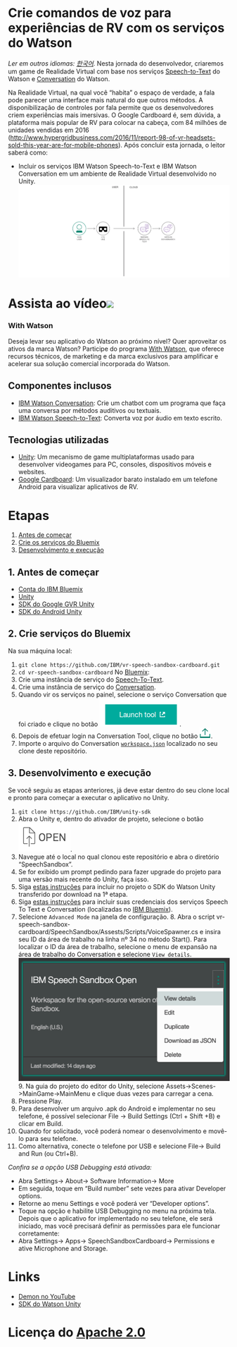 ﻿# Crie comandos de voz para experiências de RV com os serviços do Watson 
*Ler em outros idiomas: [한국어](README-ko.md).* 
Nesta jornada do desenvolvedor, criaremos um game de Realidade Virtual com base nos serviços [Speech-to-Text](https://www.ibm.com/watson/developercloud/speech-to-text.html) do Watson e [Conversation](https://www.ibm.com/watson/developercloud/conversation.html) do Watson. 

Na Realidade Virtual, na qual você “habita” o espaço de verdade, a fala pode parecer uma interface mais natural do que outros métodos. A disponibilização de controles por fala permite que os desenvolvedores criem experiências mais imersivas. O Google Cardboard é, sem dúvida, a plataforma mais popular de RV para colocar na cabeça, com 84 milhões de unidades vendidas em 2016 (http://www.hypergridbusiness.com/2016/11/report-98-of-vr-headsets-sold-this-year-are-for-mobile-phones). 
Após concluir esta jornada, o leitor saberá como: 
* Incluir os serviços IBM Watson Speech-to-Text e IBM Watson Conversation em um ambiente de Realidade Virtual desenvolvido no Unity. 
![](doc/source/images/architecture.png) 
# Assista ao vídeo[![](http://img.youtube.com/vi/rZFpUpy4y0g/0.jpg)](https://www.youtube.com/watch?v=rZFpUpy4y0g) 

### With Watson 

Deseja levar seu aplicativo do Watson ao próximo nível? Quer aproveitar os ativos da marca Watson? Participe do programa [With Watson](https://www.ibm.com/watson/with-watson), que oferece recursos técnicos, de marketing e da marca exclusivos para amplificar e acelerar sua solução comercial incorporada do Watson. 
## Componentes inclusos 
* [IBM Watson Conversation](https://www.ibm.com/watson/developercloud/conversation.html): Crie um chatbot com um programa que faça uma conversa por métodos auditivos ou textuais. 
* [IBM Watson Speech-to-Text](https://www.ibm.com/watson/developercloud/speech-to-text.html): Converta voz por áudio em texto escrito. 
## Tecnologias utilizadas 
* [Unity](https://unity3d.com/): Um mecanismo de game multiplataformas usado para desenvolver videogames para PC, consoles, dispositivos móveis e websites. 
* [Google Cardboard](https://vr.google.com/cardboard/): Um visualizador barato instalado em um telefone Android para visualizar aplicativos de RV. 
# Etapas 
1. [Antes de começar](#1-before-you-begin) 
2. [Crie os serviços do Bluemix](#2-create-bluemix-services) 
3. [Desenvolvimento e execução](#3-building-and-running) 
## 1. Antes de começar 
* [Conta do IBM Bluemix](http://ibm.biz/Bdimr6) 
* [Unity](https://unity3d.com/get-unity/download) 
* [SDK do Google GVR Unity](https://developers.google.com/vr/unity/get-started) 
* [SDK do Android Unity](https://docs.unity3d.com/Manual/android-sdksetup.html) 
## 2. Crie serviços do Bluemix
Na sua máquina local: 
1. `git clone https://github.com/IBM/vr-speech-sandbox-cardboard.git` 
2. `cd vr-speech-sandbox-cardboard` 
No [Bluemix](https://console.ng.bluemix.net/): 
1. Crie uma instância de serviço do [Speech-To-Text](https://console.ng.bluemix.net/catalog/speech-to-text/). 
2. Crie uma instância de serviço do [Conversation](https://console.ng.bluemix.net/catalog/services/conversation/). 
3. Quando vir os serviços no painel, selecione o serviço Conversation que foi criado e clique no botão ![Launch Tool](/doc/source/images/workspace_launch.png?raw=true). 
4. Depois de efetuar login na Conversation Tool, clique no botão ![Import](/doc/source/images/import_icon.png?raw=true). 
5. Importe o arquivo do Conversation [`workspace.json`](data/workspace.json) localizado no seu clone deste repositório. 
## 3. Desenvolvimento e execução 
Se você seguiu as etapas anteriores, já deve estar dentro do seu clone local e pronto para começar a executar o aplicativo no Unity. 
1. `git clone https://github.com/IBM/unity-sdk` 
2. Abra o Unity e, dentro do ativador de projeto, selecione o botão ![Open](doc/source/images/unity_open.png?raw=true). 
3. Navegue até o local no qual clonou este repositório e abra o diretório “SpeechSandbox”. 
4. Se for exibido um prompt pedindo para fazer upgrade do projeto para uma versão mais recente do Unity, faça isso. 
5. Siga [estas instruções](https://github.com/IBM/unity-sdk#getting-the-watson-sdk-and-adding-it-to-unity) para incluir no projeto o SDK do Watson Unity transferido por download na 1ª etapa. 
6. Siga [estas instruções](https://github.com/IBM/unity-sdk#configuring-your-service-credentials) para incluir suas credenciais dos serviços Speech To Text e Conversation (localizadas no [IBM Bluemix](https://console.ng.bluemix.net/)). 
7. Selecione `Advanced Mode` na janela de configuração. 8. Abra o script vr-speech-sandbox-cardboard/SpeechSandbox/Assests/Scripts/VoiceSpawner.cs e insira seu ID da área de trabalho na linha nº 34 no método Start(). Para localizar o ID da área de trabalho, selecione o menu de expansão na área de trabalho do Conversation e selecione `View details`. ![View Details Location](doc/source/images/workspace_details.png?raw=true) 9. Na guia do projeto do editor do Unity, selecione Assets-&gt;Scenes-&gt;MainGame-&gt;MainMenu e clique duas vezes para carregar a cena. 
10. Pressione Play. 
11. Para desenvolver um arquivo .apk do Android e implementar no seu telefone, é possível selecionar File -&gt; Build Settings (Ctrl + Shift +B) e clicar em Build. 
12. Quando for solicitado, você poderá nomear o desenvolvimento e movê-lo para seu telefone. 
13. Como alternativa, conecte o telefone por USB e selecione File-&gt; Build and Run (ou Ctrl+B). 

*Confira se a opção USB Debugging está ativada:* 
* Abra Settings-&gt; About-&gt; Software Information-&gt; More 
* Em seguida, toque em “Build number” sete vezes para ativar Developer options. 
* Retorne ao menu Settings e você poderá ver “Developer options”. 
* Toque na opção e habilite USB Debugging no menu na próxima tela. Depois que o aplicativo for implementado no seu telefone, ele será iniciado, mas você precisará definir as permissões para ele funcionar corretamente: 
* Abra Settings-&gt; Apps-&gt; SpeechSandboxCardboard-&gt; Permissions e ative Microphone and Storage. 

# Links 
* [Demon no YouTube](https://www.youtube.com/watch?v=rZFpUpy4y0g) 
* [SDK do Watson Unity](https://github.com/IBM/unity-sdk) 

# Licença do [Apache 2.0](LICENÇA) 